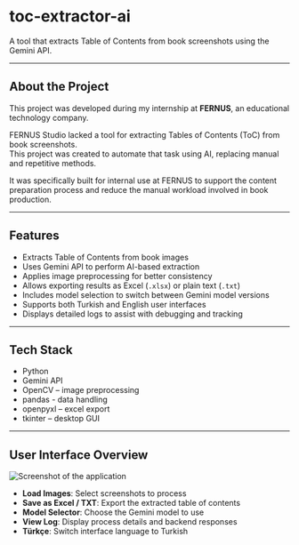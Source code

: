 # toc-extractor-ai

A tool that extracts Table of Contents from book screenshots using the Gemini API.

---

## About the Project

This project was developed during my internship at **FERNUS**, an educational technology company.

FERNUS Studio lacked a tool for extracting Tables of Contents (ToC) from book screenshots.  
This project was created to automate that task using AI, replacing manual and repetitive methods.

It was specifically built for internal use at FERNUS to support the content preparation process and reduce the manual workload involved in book production.

---

## Features

- Extracts Table of Contents from book images
- Uses Gemini API to perform AI-based extraction
- Applies image preprocessing for better consistency
- Allows exporting results as Excel (`.xlsx`) or plain text (`.txt`)
- Includes model selection to switch between Gemini model versions
- Supports both Turkish and English user interfaces
- Displays detailed logs to assist with debugging and tracking

---

## Tech Stack

- Python
- Gemini API
- OpenCV – image preprocessing
- pandas - data handling 
- openpyxl –  excel export
- tkinter – desktop GUI

---

## User Interface Overview

![Screenshot of the application](https://github.com/user-attachments/assets/57ec53e4-d748-4f8e-a512-3997302909fc)

- **Load Images**: Select screenshots to process  
- **Save as Excel / TXT**: Export the extracted table of contents  
- **Model Selector**: Choose the Gemini model to use  
- **View Log**: Display process details and backend responses  
- **Türkçe**: Switch interface language to Turkish

